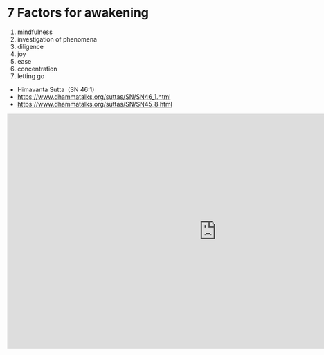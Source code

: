 # 7 Factors for awakening

1. mindfulness
1. investigation of phenomena
1. diligence
1. joy
1. ease
1. concentration
1. letting go

- Himavanta Sutta  (SN 46:1)
- <https://www.dhammatalks.org/suttas/SN/SN46_1.html>
- <https://www.dhammatalks.org/suttas/SN/SN45_8.html>

<iframe width="966" height="543" src="https://www.youtube.com/embed/FTc1tHwZzKY" title="The Seven Factors of Enlightenment (1): The Structure of the Enlightened Mind" frameborder="0" allow="accelerometer; autoplay; clipboard-write; encrypted-media; gyroscope; picture-in-picture; web-share" allowfullscreen></iframe>
